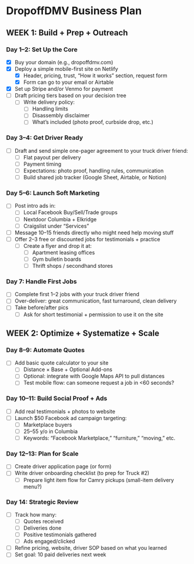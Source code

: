 # DropoffDMV Business Plan

## WEEK 1: Build + Prep + Outreach

### Day 1–2: Set Up the Core

- [x] Buy your domain (e.g., dropoffdmv.com)
- [x] Deploy a simple mobile-first site on Netlify
  - [x] Header, pricing, trust, “How it works” section, request form
  - [x] Form can go to your email or Airtable
- [x] Set up Stripe and/or Venmo for payment
- [ ] Draft pricing tiers based on your decision tree
  - [ ] Write delivery policy:
    - [ ] Handling limits
    - [ ] Disassembly disclaimer
    - [ ] What’s included (photo proof, curbside drop, etc.)

### Day 3–4: Get Driver Ready

- [ ] Draft and send simple one-pager agreement to your truck driver friend:
  - [ ] Flat payout per delivery
  - [ ] Payment timing
  - [ ] Expectations: photo proof, handling rules, communication
  - [ ] Build shared job tracker (Google Sheet, Airtable, or Notion)

### Day 5–6: Launch Soft Marketing

- [ ] Post intro ads in:
  - [ ] Local Facebook Buy/Sell/Trade groups
  - [ ] Nextdoor Columbia + Elkridge
  - [ ] Craigslist under “Services”
- [ ] Message 10–15 friends directly who might need help moving stuff
- [ ] Offer 2–3 free or discounted jobs for testimonials + practice
  - [ ] Create a flyer and drop it at:
    - [ ] Apartment leasing offices
    - [ ] Gym bulletin boards
    - [ ] Thrift shops / secondhand stores

### Day 7: Handle First Jobs

- [ ] Complete first 1–2 jobs with your truck driver friend
- [ ] Over-deliver: great communication, fast turnaround, clean delivery
- [ ] Take before/after pics
  - [ ] Ask for short testimonial + permission to use it on the site

## WEEK 2: Optimize + Systematize + Scale

### Day 8–9: Automate Quotes

- [ ] Add basic quote calculator to your site
  - [ ] Distance × Base + Optional Add-ons
  - [ ] Optional: integrate with Google Maps API to pull distances
  - [ ] Test mobile flow: can someone request a job in <60 seconds?

### Day 10–11: Build Social Proof + Ads

- [ ] Add real testimonials + photos to website
- [ ] Launch $50 Facebook ad campaign targeting:
  - [ ] Marketplace buyers
  - [ ] 25–55 y/o in Columbia
  - [ ] Keywords: “Facebook Marketplace,” “furniture,” “moving,” etc.

### Day 12–13: Plan for Scale

- [ ] Create driver application page (or form)
- [ ] Write driver onboarding checklist (to prep for Truck #2)
  - [ ] Prepare light item flow for Camry pickups (small-item delivery menu?)

### Day 14: Strategic Review

- [ ] Track how many:
  - [ ] Quotes received
  - [ ] Deliveries done
  - [ ] Positive testimonials gathered
  - [ ] Ads engaged/clicked
- [ ] Refine pricing, website, driver SOP based on what you learned
- [ ] Set goal: 10 paid deliveries next week
